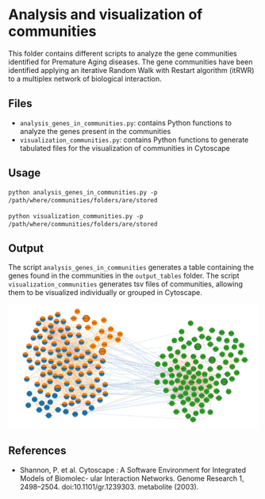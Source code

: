# Analysis and visualization of communities 

This folder contains different scripts to analyze the gene communities identified for Premature Aging diseases. The gene communities have been identified applying an iterative Random Walk with Restart algorithm (itRWR) to a multiplex network of biological interaction.


## Files

* ```analysis_genes_in_communities.py```: contains Python functions to analyze the genes present in the communities
* ```visualization_communities.py```: contains Python functions to generate tabulated files for the visualization of communities in Cytoscape

## Usage

    python analysis_genes_in_communities.py -p /path/where/communities/folders/are/stored

    python visualization_communities.py -p /path/where/communities/folders/are/stored

## Output

The script ```analysis_genes_in_communities``` generates a table containing the genes found in the communities in the ```output_tables``` folder. 
The script ```visualization_communities``` generates tsv files of communities, allowing them to be visualized individually or grouped in Cytoscape. 

<img src="visualization_3comm.png" alt="Alt text" title="Communities of Hutchinson-Gilford Progeria Syndrome (ORHPANET code 740), Ataxia telangiectasia (ORPHANET code 100) and Classical Ehlers-Danlos Syndrome (ORPHANET code 287) visualized in Cytoscape">


## References

* Shannon, P. et al. Cytoscape : A Software Environment for Integrated Models of Biomolec-
ular Interaction Networks. Genome Research 1, 2498–2504. doi:10.1101/gr.1239303.
metabolite (2003).

